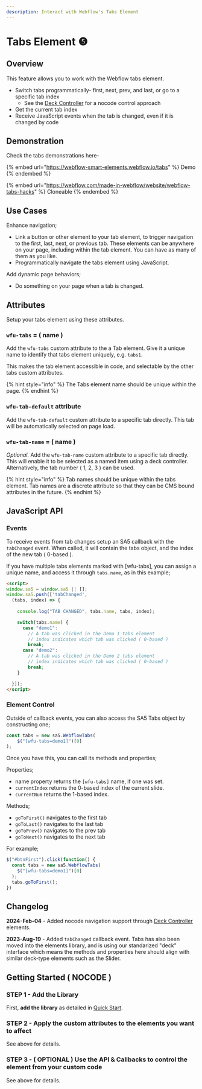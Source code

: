 ```yaml
---
description: Interact with Webflow's Tabs Element
---
```


# Tabs Element ❺

## Overview <a href="#display-captions-in-webflows-lightboxes" id="display-captions-in-webflows-lightboxes"></a>

This feature allows you to work with the Webflow tabs element.

* Switch tabs programmatically- first, next, prev, and last, or go to a specific tab index
  * See the [Deck Controller](../deck-controller-element.md) for a nocode control approach
* Get the current tab index
* Receive JavaScript events when the tab is changed, even if it is changed by code&#x20;

## Demonstration

Check the tabs demonstrations here-&#x20;

{% embed url="https://webflow-smart-elements.webflow.io/tabs" %}
Demo
{% endembed %}

{% embed url="https://webflow.com/made-in-webflow/website/webflow-tabs-hacks" %}
Cloneable
{% endembed %}

## Use Cases <a href="#usage-notes" id="usage-notes"></a>

Enhance navigation;&#x20;

* Link a button or other element to your tab element, to trigger navigation to the first, last, next, or previous tab. These elements can be anywhere on your page, including within the tab element. You can have as many of them as you like.&#x20;
* Programmatically navigate the tabs element using JavaScript.&#x20;

Add dynamic page behaviors;&#x20;

* Do something on your page when a tab is changed.

## Attributes <a href="#prepare-your-collection-list" id="prepare-your-collection-list"></a>

Setup your tabs element using these attributes.

### `wfu-tabs` = ( name ) <a href="#wfu-lightbox-captions-attribute" id="wfu-lightbox-captions-attribute"></a>

Add the `wfu-tabs` custom attribute to the a Tab element. Give it a unique name to identify that tabs element uniquely, e.g. `tabs1`.&#x20;

This makes the tab element accessible in code, and selectable by the other tabs custom attributes.

{% hint style="info" %}
The Tabs element name should be unique within the page.&#x20;
{% endhint %}

### `wfu-tab-default` attribute

Add the `wfu-tab-default` custom attribute to a specific tab directly. This tab will be automatically selected on page load.

### `wfu-tab-name` = ( name )

_Optional._ Add the `wfu-tab-name` custom attribute to a specific tab directly. This will enable it to be selected as a named item using a deck controller. Alternatively, the tab number ( 1, 2, 3 ) can be used.

{% hint style="info" %}
Tab names should be unique within the tabs element. Tab names are a discrete attribute so that they can be CMS bound attributes in the future.&#x20;
{% endhint %}

## JavaScript API

### Events

To receive events from tab changes setup an SA5 callback with the `tabChanged` event. When called, it will contain the tabs object, and the index of the new tab ( 0-based ).&#x20;

If you have multiple tabs elements marked with \[wfu-tabs], you can assign a unique name, and access it through `tabs.name`, as in this example;&#x20;

```html
<script>
window.sa5 = window.sa5 || [];
window.sa5.push(['tabChanged', 
  (tabs, index) => {
    
    console.log("TAB CHANGED", tabs.name, tabs, index); 

    switch(tabs.name) {
      case "demo1": 
        // A tab was clicked in the Demo 1 tabs element
        // index indicates which tab was clicked ( 0-based )
        break;
      case "demo2": 
        // A tab was clicked in the Demo 2 tabs element
        // index indicates which tab was clicked ( 0-based )
        break;
    }

  }]); 
</script>
```

### Element Control <a href="#wfu-lightbox-captions-attribute" id="wfu-lightbox-captions-attribute"></a>

Outside of callback events, you can also access the SA5 Tabs object by constructing one;

```javascript
const tabs = new sa5.WebflowTabs(
    $("[wfu-tabs=demo1]")[0]
); 
```

Once you have this, you can call its methods and properties;

Properties;

* name property returns the `[wfu-tabs]` name, if one was set.
* `currentIndex` returns the 0-based index of the current slide.
* `currentNum` returns the 1-based index.&#x20;

Methods;

* `goToFirst()` navigates to the first tab
* `goToLast()` navigates to the last tab
* `goToPrev()` navigates to the prev tab
* `goToNext()` navigates to the next tab

For example;

```javascript
$("#btnFirst").click(function() {
  const tabs = new sa5.WebflowTabs(
    $("[wfu-tabs=demo1]")[0]
  ); 
  tabs.goToFirst();
})
```

## Changelog <a href="#getting-started-nocode" id="getting-started-nocode"></a>

**2024-Feb-04** - Added nocode navigation support through [Deck Controller](../deck-controller-element.md) elements.

**2023-Aug-19** - Added `tabChanged` callback event. Tabs has also been moved into the elements library, and is using our standarized "deck" interface which means the methods and properties here should align with similar deck-type elements such as the Slider.&#x20;

## Getting Started ( NOCODE ) <a href="#getting-started-nocode" id="getting-started-nocode"></a>

### STEP 1 - Add the Library <a href="#step-1---add-the-library" id="step-1---add-the-library"></a>

First, **add the library** as detailed in [Quick Start](../quick-start.md).

### STEP 2 - Apply the custom attributes to the elements you want to affect <a href="#step-2---apply-the-custom-attributes-to-the-elements-you-want-to-affect" id="step-2---apply-the-custom-attributes-to-the-elements-you-want-to-affect"></a>

See above for details.

### STEP 3 - ( OPTIONAL ) Use the API & Callbacks to control the element from your custom code

See above for details.





